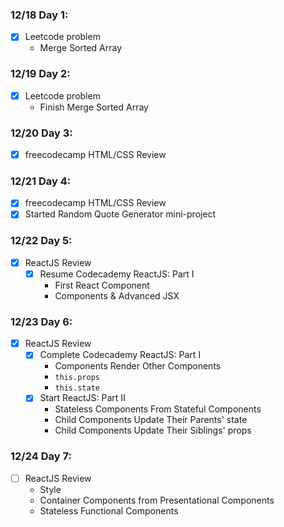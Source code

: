### 12/18 Day 1:
- [x] Leetcode problem
  - Merge Sorted Array

### 12/19 Day 2:
- [x] Leetcode problem
  - Finish Merge Sorted Array

### 12/20 Day 3:
- [x] freecodecamp HTML/CSS Review

### 12/21 Day 4:
- [x] freecodecamp HTML/CSS Review
- [x] Started Random Quote Generator mini-project

### 12/22 Day 5:
- [x] ReactJS Review
  - [x] Resume Codecademy ReactJS: Part I
    - First React Component
    - Components & Advanced JSX

### 12/23 Day 6:
- [x] ReactJS Review
  - [x] Complete Codecademy ReactJS: Part I
    - Components Render Other Components
    - `this.props`
    - `this.state`
  - [x] Start ReactJS: Part II
    - Stateless Components From Stateful Components
    - Child Components Update Their Parents' state
    - Child Components Update Their Siblings' props

### 12/24 Day 7:
- [ ] ReactJS Review
  - Style
  - Container Components from Presentational Components
  - Stateless Functional Components
